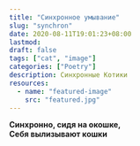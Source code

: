 ```yaml
---
title: "Синхронное умывание"
slug: "synchron"
date: 2020-08-11T19:01:23+08:00
lastmod: 
draft: false
tags: ["cat", "image"]
categories: ["Poetry"]
description: Синхронные Котики
resources:
  - name: "featured-image"
    src: "featured.jpg"  
---
```


<!--![Синхрон](featured.jpg) -->  

**Синхронно, сидя на окошке,  
Себя вылизывают кошки**  
